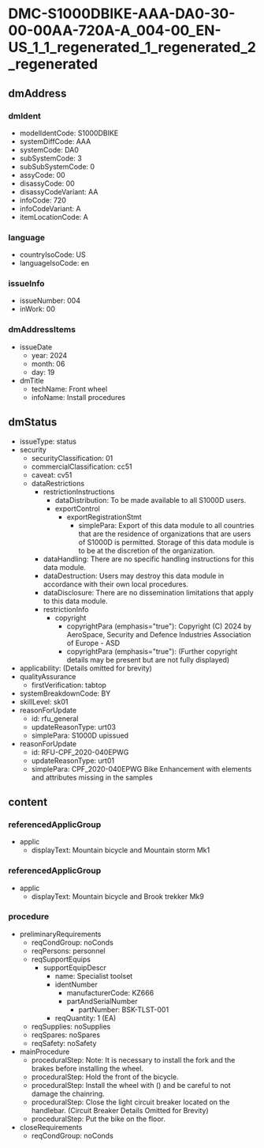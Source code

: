 # DMC-S1000DBIKE-AAA-DA0-30-00-00AA-720A-A_004-00_EN-US_1_1_regenerated_1_regenerated_2_regenerated

## dmAddress

### dmIdent
*   modelIdentCode: S1000DBIKE
*   systemDiffCode: AAA
*   systemCode: DA0
*   subSystemCode: 3
*   subSubSystemCode: 0
*   assyCode: 00
*   disassyCode: 00
*   disassyCodeVariant: AA
*   infoCode: 720
*   infoCodeVariant: A
*   itemLocationCode: A

### language
*   countryIsoCode: US
*   languageIsoCode: en

### issueInfo
*   issueNumber: 004
*   inWork: 00

### dmAddressItems
*   issueDate
    *   year: 2024
    *   month: 06
    *   day: 19
*   dmTitle
    *   techName: Front wheel
    *   infoName: Install procedures

## dmStatus

*   issueType: status
*   security
    *   securityClassification: 01
    *   commercialClassification: cc51
    *   caveat: cv51
    *   dataRestrictions
        *   restrictionInstructions
            *   dataDistribution: To be made available to all S1000D users.
            *   exportControl
                *   exportRegistrationStmt
                    *   simplePara: Export of this data module to all countries that are the residence of organizations that are users of S1000D is permitted. Storage of this data module is to be at the discretion of the organization.
        *   dataHandling: There are no specific handling instructions for this data module.
        *   dataDestruction: Users may destroy this data module in accordance with their own local procedures.
        *   dataDisclosure: There are no dissemination limitations that apply to this data module.
        *   restrictionInfo
            *   copyright
                *   copyrightPara (emphasis="true"): Copyright (C) 2024 by AeroSpace, Security and Defence Industries Association of Europe - ASD
                *   copyrightPara (emphasis="true"): (Further copyright details may be present but are not fully displayed)
*   applicability: (Details omitted for brevity)
*   qualityAssurance
    *   firstVerification: tabtop
*   systemBreakdownCode: BY
*   skillLevel: sk01
*   reasonForUpdate
    *   id: rfu_general
    *   updateReasonType: urt03
    *   simplePara: S1000D upissued
*   reasonForUpdate
    *   id: RFU-CPF_2020-040EPWG
    *   updateReasonType: urt01
    *   simplePara: CPF_2020-040EPWG Bike Enhancement with elements and attributes missing in the samples

## content

### referencedApplicGroup
*   applic
    *   displayText: Mountain bicycle and Mountain storm Mk1

### referencedApplicGroup
*   applic
    *   displayText: Mountain bicycle and Brook trekker Mk9

### procedure

*   preliminaryRequirements
    *   reqCondGroup: noConds
    *   reqPersons: personnel
    *   reqSupportEquips
        *   supportEquipDescr
            *   name: Specialist toolset
            *   identNumber
                *   manufacturerCode: KZ666
                *   partAndSerialNumber
                    *   partNumber: BSK-TLST-001
            *   reqQuantity: 1 (EA)
    *   reqSupplies: noSupplies
    *   reqSpares: noSpares
    *   reqSafety: noSafety
*   mainProcedure
    *   proceduralStep: Note: It is necessary to install the fork and the brakes before installing the wheel.
    *   proceduralStep: Hold the front of the bicycle.
    *   proceduralStep: Install the wheel with (<internalRef internalRefId="seq-0001" internalRefTargetType="irtt05"/>) and be careful to not damage the chainring.
    *   proceduralStep: Close the light circuit breaker located on the handlebar. (Circuit Breaker Details Omitted for Brevity)
    *   proceduralStep: Put the bike on the floor.
*   closeRequirements
    *   reqCondGroup: noConds